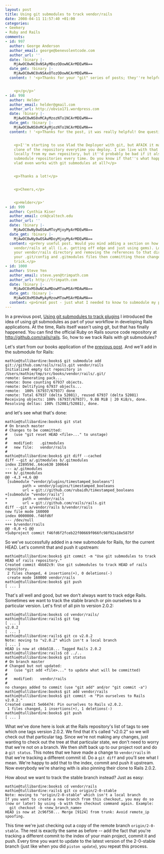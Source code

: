 ```yaml
---
layout: post
title: Using git submodules to track vendor/rails
date: 2008-04-11 11:57:40 +01:00
categories:
- Geekery
- Ruby and Rails
comments:
- id: 997
  author: George Anderson
  author_email: george@benevolentcode.com
  author_url: ''
  date: !binary |-
    MjAwOC0wNC0xNSAyMDozODowNCArMDEwMA==
  date_gmt: !binary |-
    MjAwOC0wNC0xNSAxOTozODowNCArMDEwMA==
  content: ! '<p>Thanks for your "git" series of posts; they''re helpful.</p>


    <p>/g</p>'
- id: 998
  author: Helder
  author_email: helder@gmail.com
  author_url: http://obvio171.wordpress.com
  date: !binary |-
    MjAwOC0wNS0xMCAyMzozNTo1NCArMDEwMA==
  date_gmt: !binary |-
    MjAwOC0wNS0xMCAyMjozNTo1NCArMDEwMA==
  content: ! '<p>Thanks for the post, it was really helpful! One question:</p>


    <p>I''m starting to use Vlad the Deployer with git, but AFAIK it makes a whole
    clone of the repository everytime you deploy. I can live with that if it''s cloning
    locally from my own repository, but it''d probably be bad if it also cloned entire
    submodule repositories every time. Do you know if that''s what happens? Or if
    vlad even works with git submodules at all?</p>


    <p>Thanks a lot!</p>


    <p>Cheers,</p>


    <p>Helder</p>'
- id: 999
  author: Cynthia Kiser
  author_email: cnk@caltech.edu
  author_url: ''
  date: !binary |-
    MjAwOC0wNy0wOSAwMToyMjoyMyArMDEwMA==
  date_gmt: !binary |-
    MjAwOC0wNy0wOSAwMDoyMjoyMyArMDEwMA==
  content: <p>Very useful post. Would you mind adding a section on how to quit using
    vendor/rails at all (i.e. getting off edge and just using gems). Looks  like deleting
    your vendor/rails directory and removing the references to that directory from
    your .git/config and .gitmodules files then committing those changes does the
    trick.</p>
- id: 1000
  author: Steve Yen
  author_email: steve.yen@trimpath.com
  author_url: http://trimpath.com
  date: !binary |-
    MjAwOC0xMS0wNCAwMDowMTowMSArMDAwMA==
  date_gmt: !binary |-
    MjAwOC0xMS0wMyAyMzowMTowMSArMDAwMA==
  content: <p>Great post - just what I needed to know to submodule my plugins.</p>
---
```

In a previous post, [Using git submodules to track plugins](http://woss.name/2008/04/09/using-git-submodules-to-track-vendorrails/)
I introduced the idea of using git submodules as part of your workflow in
developing Rails applications. At the time, Rails itself wasn't using git, but
that has finally happened. You can find the official Ruby on Rails source code
repository at <http://github.com/rails/rails>. So, how to we track Rails with
git submodules?

Let's start from our books application of the [previous post](http://woss.name/2008/04/09/using-git-submodules-to-track-vendorrails/).
And we'll add in the submodule for Rails:

    mathie@tullibardine:books$ git submodule add git://github.com/rails/rails.git vendor/rails
    Initialized empty Git repository in /Users/mathie/tmp/src/books/vendor/rails/.git/
    remote: Generating pack...
    remote: Done counting 67937 objects.
    remote: Deltifying 67937 objects...
    remote:  100% (67937/67937) done
    remote: Total 67937 (delta 52081), reused 67937 (delta 52081)
    Receiving objects: 100% (67937/67937), 9.88 MiB | 20 KiB/s, done.
    Resolving deltas: 100% (52081/52081), done.

and let's see what that's done:

    mathie@tullibardine:books$ git stat
    # On branch master
    # Changes to be committed:
    #   (use "git reset HEAD <file>..." to unstage)
    #
    #	modified:   .gitmodules
    #	new file:   vendor/rails
    #
    mathie@tullibardine:books$ git diff --cached
    diff --git a/.gitmodules b/.gitmodules
    index 228959d..64ce630 100644
    --- a/.gitmodules
    +++ b/.gitmodules
    @@ -4,3 +4,6 @@
     [submodule "vendor/plugins/timestamped_booleans"]
            path = vendor/plugins/timestamped_booleans
            url = git://github.com/rubaidh/timestamped_booleans
    +[submodule "vendor/rails"]
    +       path = vendor/rails
    +       url = git://github.com/rails/rails.git
    diff --git a/vendor/rails b/vendor/rails
    new file mode 160000
    index 0000000..f46fd6f
    --- /dev/null
    +++ b/vendor/rails
    @@ -0,0 +1 @@
    +Subproject commit f46fd6f2fceb22f00669f066fc98f92a18e5875f

So we've successfully added in a new submodule for Rails, for the current
HEAD. Let's commit that and push it upstream:

    mathie@tullibardine:books$ git commit -m "Use git submodules to track HEAD of rails repository."
    Created commit 4bb82c9: Use git submodules to track HEAD of rails repository.
     2 files changed, 4 insertions(+), 0 deletions(-)
     create mode 160000 vendor/rails
    mathie@tullibardine:books$ git push
    [ ... ]

That's all well and good, but we don't always want to track edge Rails.
Sometimes we want to track the stable branch or pin ourselves to a particular
version. Let's first of all pin to version 2.0.2:

    mathie@tullibardine:books$ cd vendor/rails/
    mathie@tullibardine:rails$ git tag
    [ ... ]
    v2.0.2
    [ ... ]
    mathie@tullibardine:rails$ git co v2.0.2
    Note: moving to "v2.0.2" which isn't a local branch
    [ ... ]
    HEAD is now at c8da518... Tagged Rails 2.0.2
    mathie@tullibardine:rails$ cd ../..
    mathie@tullibardine:books$ git status
    # On branch master
    # Changed but not updated:
    #   (use "git add <file>..." to update what will be committed)
    #
    #	modified:   vendor/rails
    #
    no changes added to commit (use "git add" and/or "git commit -a")
    mathie@tullibardine:books$ git add vendor/rails
    mathie@tullibardine:books$ git commit -m "Pin ourselves to Rails v2.0.2."
    Created commit 5e66474: Pin ourselves to Rails v2.0.2.
     1 files changed, 1 insertions(+), 1 deletions(-)
    mathie@tullibardine:books$ git push
    [ ... ]

What we've done here is look at the Rails repository's list of tags to see
which one tags version 2.0.2. We find that it's called "v2.0.2" so we will
check out that particular tag. Since we're not making any changes, just
wanting to check out the tree at that particular state, we don't need to worry
that we're not on a branch. We then shift back up to our project root and do a
`git status`. This notes that we have made a change to `vendor/rails` in that
we're tracking a different commit id. Do a `git diff` and you'll see what I
mean. We're happy to add that to the index, commit and push it upstream. Now
everybody we're sharing with is also pinning their clone to Rails 2.0.2.

How about we want to track the stable branch instead?  Just as easy:

    mathie@tullibardine:books$ cd vendor/rails
    mathie@tullibardine:rails$ git co origin/2-0-stable
    Note: moving to "origin/2-0-stable" which isn't a local branch
    If you want to create a new branch from this checkout, you may do so
    (now or later) by using -b with the checkout command again. Example:
      git checkout -b <new_branch_name>
    HEAD is now at 2c96f50... Merge [9124] from trunk: Avoid remote_ip spoofing.

This time we're just checking out a copy of the remote branch
`origin/2-0-stable`. The rest is exactly the same as before -- add the fact
that you're tracking a different commit to the index of your main project,
commit it and push. Every time you want to update to the latest version of the
2-0-stable branch (just like when you did `piston update`), you repeat this
process.
